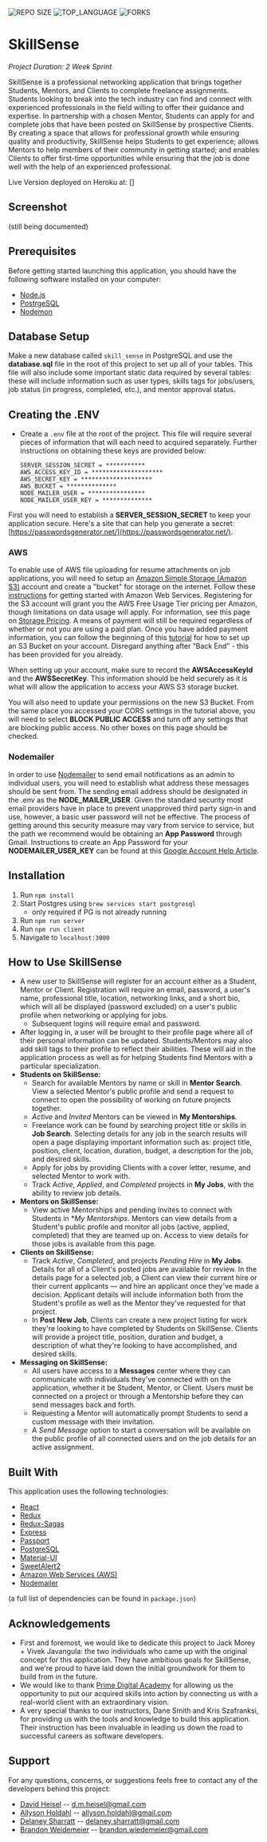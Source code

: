 ![REPO SIZE](https://img.shields.io/github/repo-size/teamskillsense/skillsense.svg?style=flat-square)
![TOP_LANGUAGE](https://img.shields.io/github/languages/top/teamskillsense/skillsense.svg?style=flat-square)
![FORKS](https://img.shields.io/github/forks/teamskillsense/skillsense.svg?style=social)

# SkillSense

*Project Duration: 2 Week Sprint*

SkillSense is a professional networking application that brings together Students, Mentors, and Clients to complete freelance assignments. Students looking to break into the tech industry can find and connect with experienced professionals in the field willing to offer their guidance and expertise. In partnership with a chosen Mentor, Students can apply for and complete jobs that have been posted on SkillSense by prospective Clients. By creating a space that allows for professional growth while ensuring quality and productivity, SkillSense helps Students to get experience; allows Mentors to help members of their community in getting started; and enables Clients to offer first-time opportunities while ensuring that the job is done well with the help of an experienced professional.

Live Version deployed on Heroku at: []

## Screenshot

(still being documented)

## Prerequisites

Before getting started launching this application, you should have the following software installed on your computer:

- [Node.js](https://nodejs.org/en/)
- [PostrgeSQL](https://www.postgresql.org/)
- [Nodemon](https://nodemon.io/)

## Database Setup

Make a new database called `skill_sense` in PostgreSQL and use the **database.sql** file in the root of this project to set up all of your tables. This file will also include some important static data required by several tables: these will include information such as user types, skills tags for jobs/users, job status (in progress, completed, etc.), and mentor approval status. 

## Creating the .ENV

* Create a `.env` file at the root of the project. This file will require several pieces of information that will each need to acquired separately. Further instructions on obtaining these keys are provided below:
    ```
    SERVER_SESSION_SECRET = ***********
    AWS_ACCESS_KEY_ID = ********************
    AWS_SECRET_KEY = ********************
    AWS_BUCKET = **************    
    NODE_MAILER_USER = ****************
    NODE_MAILER_USER_KEY = **************
    ```

First you will need to establish a **SERVER_SESSION_SECRET** to keep your application secure. Here's a site that can help you generate a secret: [https://passwordsgenerator.net/](https://passwordsgenerator.net/). 

### AWS

To enable use of AWS file uploading for resume attachments on job applications, you will need to setup an [Amazon Simple Storage (Amazon S3)](https://aws.amazon.com/s3/) account and create a "bucket" for storage on the internet. Follow these [instructions](https://docs.aws.amazon.com/en_pv/AmazonS3/latest/gsg/GetStartedWithS3.html) for getting started with Amazon Web Services. Registering for the S3 account will grant you the AWS Free Usage Tier pricing per Amazon, though limitations on data usage will apply. For information, see this page on [Storage Pricing](https://aws.amazon.com/s3/pricing/?nc=sn&loc=4). A means of payment will still be required regardless of whether or not you are using a paid plan. Once you have added payment information, you can follow the beginning of this [tutorial](https://medium.com/@khelif96/uploading-files-from-a-react-app-to-aws-s3-the-right-way-541dd6be689) for how to set up an S3 Bucket on your account. Disregard anything after “Back End” - this has been provided for you already.

When setting up your account, make sure to record the **AWSAccessKeyId** and the **AWSSecretKey**. This information should be held securely as it is what will allow the application to access your AWS S3 storage bucket.

You will also need to update your permissions on the new S3 Bucket. From the same place you accessed your CORS settings in the tutorial above, you will need to select **BLOCK PUBLIC ACCESS** and turn off any settings that are blocking public access. No other boxes on this page should be checked.

### Nodemailer 

In order to use [Nodemailer](https://nodemailer.com/) to send email notifications as an admin to individual users, you will need to establish what address these messages should be sent from. The sending email address should be designated in the .env as the **NODE_MAILER_USER**. Given the standard security most email providers have in place to prevent unapproved third party sign-in and use, however, a basic user password will not be effective. The process of getting around this security measure may vary from service to service, but the path we recommend would be obtaining an **App Password** through Gmail. Instructions to create an App Password for your **NODEMAILER_USER_KEY** can be found at this [Google Account Help Article](https://support.google.com/accounts/answer/185833?hl=en).

## Installation

1. Run `npm install`    
2. Start Postgres using `brew services start postgresql`
    - only required if PG is not already running
3. Run `npm run server`
4. Run `npm run client`
5. Navigate to `localhost:3000`

## How to Use SkillSense

- A new user to SkillSense will register for an account either as a Student, Mentor or Client. Registration will require an email, password, a user's name, professional title, location, networking links, and a short bio, which will all be displayed (password excluded) on a user's public profile when networking or applying for jobs.
    - Subsequent logins will require email and password.
- After logging in, a user will be brought to their profile page where all of their personal information can be updated. Students/Mentors may also add skill tags to their profile to reflect their abilities. These will aid in the application process as well as for helping Students find Mentors with a particular specialization. 
- **Students on SkillSense:**
    - Search for available Mentors by name or skill in **Mentor Search**. View a selected Mentor's public profile and send a request to connect to open the possibility of working on future projects together. 
    - *Active* and *Invited* Mentors can be viewed in **My Mentorships**.
    - Freelance work can be found by searching project title or skills in **Job Search**. Selecting details for any job in the search results will open a page displaying important information such as: project title, position, client, location, duration, budget, a description for the job, and desired skills.
    - Apply for jobs by providing Clients with a cover letter, resume, and selected Mentor to work with.
    - Track *Active*, *Applied*, and *Completed* projects in **My Jobs**, with the ability to review job details.
- **Mentors on SkillSense:**
    - View active Mentorships and pending Invites to connect with Students in **My Mentorships*. Mentors can view details from a Student's public profile and monitor all jobs (active, applied, completed) that they are teamed up on. Access to view details for those jobs is available from this page.
- **Clients on SkillSense:**
    - Track *Active*, *Completed*, and projects *Pending Hire* in **My Jobs**. Details for all of a Client's posted jobs are available for review. In the details page for a selected job, a Client can view their current hire or their current applicants — and hire an applicant once they've made a decision. Applicant details will include information both from the Student's profile as well as the Mentor they've requested for that project.
    - In **Post New Job**, Clients can create a new project listing for work they're looking to have completed by Students on SkillSense. Clients will provide a project title, position, duration and budget, a description of what they're looking to have accomplished, and desired skills. 
- **Messaging on SkillSense:**
    - All users have access to a **Messages** center where they can communicate with individuals they've connected with on the application, whether it be Student, Mentor, or Client. Users must be connected on a project or through a Mentorship before they can send messages back and forth. 
    - Requesting a Mentor will automatically prompt Students to send a custom message with their invitation.
    - A *Send Message* option to start a conversation will be available on the public profile of all connected users and on the job details for an active assignment. 

## Built With

This application uses the following technologies:

- [React](https://reactjs.org/)
- [Redux](https://maven.apache.org/)
- [Redux-Sagas](https://redux-saga.js.org/)
- [Express](https://expressjs.com/)
- [Passport](http://www.passportjs.org/)
- [PostgreSQL](https://www.postgresql.org/)
- [Material-UI](https://material-ui.com/)
- [SweetAlert2](https://sweetalert2.github.io/)
- [Amazon Web Services (AWS)](https://aws.amazon.com/)
- [Nodemailer](https://nodemailer.com/)

(a full list of dependencies can be found in `package.json`)

## Acknowledgements

- First and foremost, we would like to dedicate this project to Jack Morey + Vivek Javangula: the two individuals who came up with the original concept for this application. They have ambitious goals for SkillSense, and we're proud to have laid down the initial groundwork for them to build from in the future. 
- We would like to thank [Prime Digital Academy](https://github.com/PrimeAcademy) for allowing us the opportunity to put our acquired skills into action by connecting us with a real-world client with an extraordinary vision. 
- A very special thanks to our instructors, Dane Smith and Kris Szafranksi, for providing us with the tools and knowledge to build this application. Their instruction has been invaluable in leading us down the road to successful careers as software developers. 

## Support

For any questions, concerns, or suggestions feels free to contact any of the developers behind this project:
- [David Heisel](https://github.com/dmheisel) -- d.m.heisel@gmail.com
- [Allyson Holdahl](https://github.com/aholdahl) -- allyson.holdahl@gmail.com
- [Delaney Sharratt](https://github.com/laneymckee) -- delaney.sharratt@gmail.com
- [Brandon Weidemeier](https://github.com/wiedemeierb) -- brandon.wiedemeier@gmail.com
